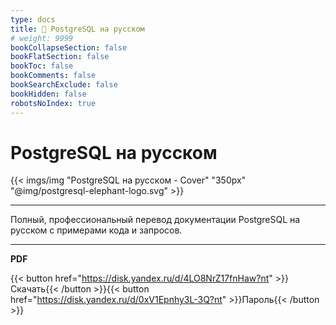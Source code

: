 ```yaml
---
type: docs
title: 🔷 PostgreSQL на русском
# weight: 9999
bookCollapseSection: false
bookFlatSection: false
bookToc: false
bookComments: false
bookSearchExclude: false
bookHidden: false
robotsNoIndex: true
---
```


# PostgreSQL на русском

{{< imgs/img "PostgreSQL на русском - Cover" "350px" "@img/postgresql-elephant-logo.svg" >}}

---

Полный, профессиональный перевод документации PostgreSQL на русском с примерами кода и запросов.

---

**PDF**

{{< button href="https://disk.yandex.ru/d/4LO8NrZ17fnHaw?nt" >}}Скачать{{< /button >}}{{< button href="https://disk.yandex.ru/d/0xV1Epnhy3L-3Q?nt" >}}Пароль{{< /button >}}
